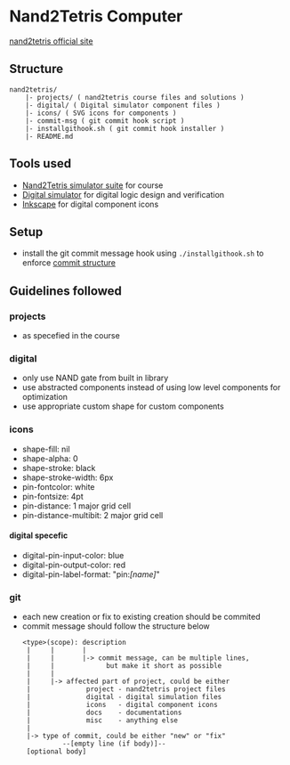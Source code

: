 # Nand2Tetris Computer

[nand2tetris official site](https://nand2tetris.org)

## Structure
```
nand2tetris/
    |- projects/ ( nand2tetris course files and solutions )
    |- digital/ ( Digital simulator component files )
    |- icons/ ( SVG icons for components )
    |- commit-msg ( git commit hook script )
    |- installgithook.sh ( git commit hook installer )
    |- README.md
```

## Tools used
- [Nand2Tetris simulator suite](https://www.nand2tetris.org/software) for course
- [Digital simulator](https://github.com/hneemann/Digital.git) for digital logic design and verification
- [Inkscape](https://inkscape.org) for digital component icons

## Setup
- install the git commit message hook using `./installgithook.sh` to enforce [commit structure](#git)

## Guidelines followed
### projects
- as specefied in the course

### digital
- only use NAND gate from built in library
- use abstracted components instead of using low level components for optimization
- use appropriate custom shape for custom components

### icons
- shape-fill: nil
- shape-alpha: 0
- shape-stroke: black
- shape-stroke-width: 6px
- pin-fontcolor: white
- pin-fontsize: 4pt
- pin-distance: 1 major grid cell
- pin-distance-multibit: 2 major grid cell
#### digital specefic
- digital-pin-input-color: blue
- digital-pin-output-color: red
- digital-pin-label-format: "pin:*[name]*"

### git
- each new creation or fix to existing creation should be commited
- commit message should follow the structure below
    ```
    <type>(scope): description
     |     |       |
     |     |       |-> commit message, can be multiple lines, 
     |     |             but make it short as possible
     |     |
     |     |-> affected part of project, could be either
     |              project - nand2tetris project files
     |              digital - digital simulation files
     |              icons   - digital component icons
     |              docs    - documentations
     |              misc    - anything else
     |
     |-> type of commit, could be either "new" or "fix"
              --[empty line (if body)]--
     [optional body]
    ```
